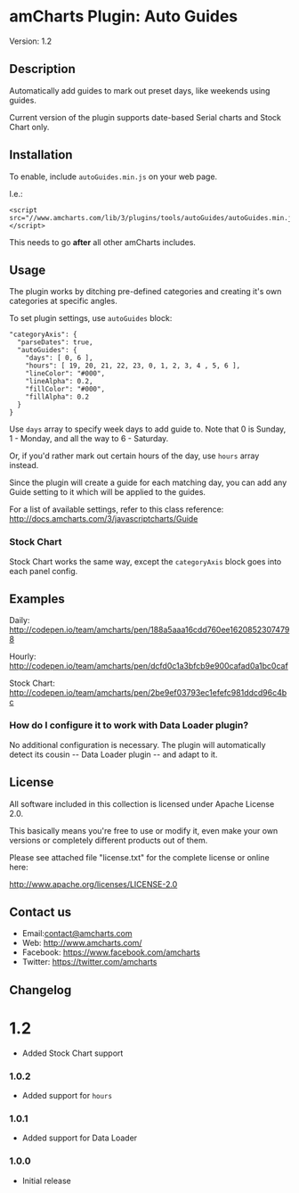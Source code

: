 # amCharts Plugin: Auto Guides

Version: 1.2


## Description

Automatically add guides to mark out preset days, like weekends using guides.

Current version of the plugin supports date-based Serial charts and Stock Chart
only.


## Installation

To enable, include `autoGuides.min.js` on your web page.

I.e.:

```
<script src="//www.amcharts.com/lib/3/plugins/tools/autoGuides/autoGuides.min.js"></script>
```

This needs to go **after** all other amCharts includes.


## Usage

The plugin works by ditching pre-defined categories and creating it's own 
categories at specific angles.

To set plugin settings, use `autoGuides` block:

```
"categoryAxis": {
  "parseDates": true,
  "autoGuides": {
    "days": [ 0, 6 ],
    "hours": [ 19, 20, 21, 22, 23, 0, 1, 2, 3, 4 , 5, 6 ],
    "lineColor": "#000",
    "lineAlpha": 0.2,
    "fillColor": "#000",
    "fillAlpha": 0.2
  }
}
```

Use `days` array to specify week days to add guide to. Note that 0 is Sunday,
1 - Monday, and all the way to 6 - Saturday.

Or, if you'd rather mark out certain hours of the day, use `hours` array 
instead.

Since the plugin will create a guide for each matching day, you can add any
Guide setting to it which will be applied to the guides.

For a list of available settings, refer to this class reference:
http://docs.amcharts.com/3/javascriptcharts/Guide

### Stock Chart

Stock Chart works the same way, except the `categoryAxis` block goes into each
panel config.

## Examples

Daily:
http://codepen.io/team/amcharts/pen/188a5aaa16cdd760ee16208523074798

Hourly:
http://codepen.io/team/amcharts/pen/dcfd0c1a3bfcb9e900cafad0a1bc0caf

Stock Chart:
http://codepen.io/team/amcharts/pen/2be9ef03793ec1efefc981ddcd96c4bc


### How do I configure it to work with Data Loader plugin?

No additional configuration is necessary. The plugin will automatically detect 
its cousin -- Data Loader plugin -- and adapt to it.


## License

All software included in this collection is licensed under Apache License 2.0.

This basically means you're free to use or modify it, even make your own 
versions or completely different products out of them.

Please see attached file "license.txt" for the complete license or online here:

http://www.apache.org/licenses/LICENSE-2.0


## Contact us

* Email:contact@amcharts.com
* Web: http://www.amcharts.com/
* Facebook: https://www.facebook.com/amcharts
* Twitter: https://twitter.com/amcharts


## Changelog

# 1.2
* Added Stock Chart support

### 1.0.2
* Added support for `hours`

### 1.0.1
* Added support for Data Loader

### 1.0.0
* Initial release